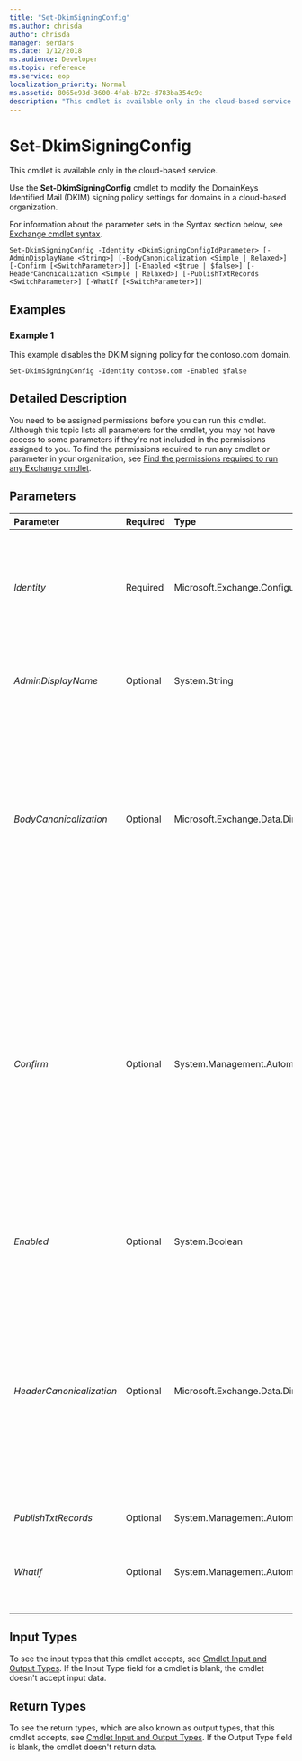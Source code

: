 ```yaml
---
title: "Set-DkimSigningConfig"
ms.author: chrisda
author: chrisda
manager: serdars
ms.date: 1/12/2018
ms.audience: Developer
ms.topic: reference
ms.service: eop
localization_priority: Normal
ms.assetid: 8065e93d-3600-4fab-b72c-d783ba354c9c
description: "This cmdlet is available only in the cloud-based service."
---
```


# Set-DkimSigningConfig

This cmdlet is available only in the cloud-based service. 
  
Use the **Set-DkimSigningConfig** cmdlet to modify the DomainKeys Identified Mail (DKIM) signing policy settings for domains in a cloud-based organization.
  
For information about the parameter sets in the Syntax section below, see [Exchange cmdlet syntax](https://technet.microsoft.com/library/bb123552.aspx). 
  
```
Set-DkimSigningConfig -Identity <DkimSigningConfigIdParameter> [-AdminDisplayName <String>] [-BodyCanonicalization <Simple | Relaxed>] [-Confirm [<SwitchParameter>]] [-Enabled <$true | $false>] [-HeaderCanonicalization <Simple | Relaxed>] [-PublishTxtRecords <SwitchParameter>] [-WhatIf [<SwitchParameter>]]

```

## Examples
<a name="Examples"> </a>

### Example 1

This example disables the DKIM signing policy for the contoso.com domain.
  
```
Set-DkimSigningConfig -Identity contoso.com -Enabled $false
```

## Detailed Description
<a name="DetailedDescription"> </a>

You need to be assigned permissions before you can run this cmdlet. Although this topic lists all parameters for the cmdlet, you may not have access to some parameters if they're not included in the permissions assigned to you. To find the permissions required to run any cmdlet or parameter in your organization, see [Find the permissions required to run any Exchange cmdlet](https://technet.microsoft.com/library/mt432940.aspx). 
  
## Parameters
<a name="DetailedDescription"> </a>

|**Parameter**|**Required**|**Type**|**Description**|
|:-----|:-----|:-----|:-----|
| _Identity_ <br/> |Required  <br/> |Microsoft.Exchange.Configuration.Tasks.DkimSigningConfigIdParameter  <br/> | The _Identity_ parameter specifies the DKIM signing policy that you want to modify. You can use any value that uniquely identifies the policy. For example: <br/>  Name: The domain name (for example, contoso.com). <br/>  Distinguished name (DN) <br/>  GUID <br/> |
| _AdminDisplayName_ <br/> |Optional  <br/> |System.String  <br/> |The  _AdminDisplayName_parameter specifies a description for the policy. If the value contains spaces, enclose the value in quotation marks (").  <br/> |
| _BodyCanonicalization_ <br/> |Optional  <br/> |Microsoft.Exchange.Data.Directory.Dkim.CanonicalizationType  <br/> | The _BodyCanonicalization_ parameter specifies the canonicalization algorithm that's used to create and verify the message body part of the DKIM signature. This value effectively controls the sensitivity of DKIM to changes to the message body in transit. Valid values are: <br/>  `Relaxed`: Changes in whitespace and changes in empty lines at the end of the message body are tolerated. This is the default value.  <br/>  `Simple`: Only changes in empty lines at the end of the message body are tolerated.  <br/> |
| _Confirm_ <br/> |Optional  <br/> |System.Management.Automation.SwitchParameter  <br/> | The _Confirm_ switch specifies whether to show or hide the confirmation prompt. How this switch affects the cmdlet depends on if the cmdlet requires confirmation before proceeding. <br/>  Destructive cmdlets (for example, **Remove-\*** cmdlets) have a built-in pause that forces you to acknowledge the command before proceeding. For these cmdlets, you can skip the confirmation prompt by using this exact syntax: `-Confirm:$false`.  <br/>  Most other cmdlets (for example, **New-\*** and **Set-\*** cmdlets) don't have a built-in pause. For these cmdlets, specifying the _Confirm_ switch without a value introduces a pause that forces you acknowledge the command before proceeding. <br/> |
| _Enabled_ <br/> |Optional  <br/> |System.Boolean  <br/> | The _Enabled_ parameter specifies whether the policy is enabled. Valid values are: <br/>  `$true`: The policy is enabled. This is the default value.  <br/>  `$false`: The policy is disabled.  <br/> |
| _HeaderCanonicalization_ <br/> |Optional  <br/> |Microsoft.Exchange.Data.Directory.Dkim.CanonicalizationType  <br/> | The _HeaderCanonicalization_ parameter specifies the canonicalization algorithm that's used to create and verify the message header part of the DKIM signature. This value effectively controls the sensitivity of DKIM to changes to the message headers in transit. Valid values are: <br/>  `Relaxed`: Common modifications to the message header are tolerated (for example, header field line rewrapping, changes in unnecessary whitespace or empty lines, and changes in case for header fields). This is the default value.  <br/>  `Simple`: No changes to the header fields are tolerated.  <br/> |
| _PublishTxtRecords_ <br/> |Optional  <br/> |System.Management.Automation.SwitchParameter  <br/> |This parameter is reserved for internal Microsoft use.  <br/> |
| _WhatIf_ <br/> |Optional  <br/> |System.Management.Automation.SwitchParameter  <br/> |The  _WhatIf_ switch simulates the actions of the command. You can use this switch to view the changes that would occur without actually applying those changes. You don't need to specify a value with this switch. <br/> |
   
## Input Types
<a name="InputTypes"> </a>

To see the input types that this cmdlet accepts, see [Cmdlet Input and Output Types](http://go.microsoft.com/fwlink/p/?linkId=616387). If the Input Type field for a cmdlet is blank, the cmdlet doesn't accept input data. 
  
## Return Types
<a name="ReturnTypes"> </a>

To see the return types, which are also known as output types, that this cmdlet accepts, see [Cmdlet Input and Output Types](http://go.microsoft.com/fwlink/p/?linkId=616387). If the Output Type field is blank, the cmdlet doesn't return data. 
  

